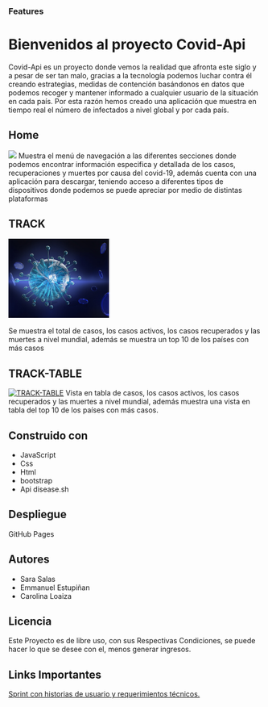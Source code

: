 ### Features

# Bienvenidos al proyecto Covid-Api

Covid-Api es un proyecto donde vemos la realidad que afronta este siglo y a pesar de ser tan malo, gracias a la tecnología podemos luchar contra él creando estrategias, medidas de contención basándonos en datos que podemos recoger y mantener informado a cualquier usuario de la situación en cada país.
Por esta razón hemos creado una aplicación que muestra en tiempo real el número de infectados a nivel global y por cada país.

## Home

![](https://lh3.googleusercontent.com/3gFiKmpDzrJPFhyH9ml24gj9bqlBJwkQ5-0qXEm3pDMqt0DwMC9lrwYuiaAoseTx_522nwej9GDfNo41npPzFTuqu8gyfaILongag9awYCULIHTEB-gBVBFcoiibkIOwejGWZzp0vw7Dg65VSQA3NM1OOK2hjbd0Q2x1737nE6NNvNEtzZJO9RAxalqUDapJ4UzykSFRUbM7vB_xZOqVChHfldtqDUfaw5G3OgvjO9_pYH-npZH1WuGw-Av0X1AfXhE8dnC7twx_UhQ5TAbRDs2GFg2VAbWdoZEoRO1vuRTU9cqBFz8ePW0ebkYVBgyKc-doDg4IYaHwGiI2mBkVYNgM4F0ncn2OWbb0Q_x4E5zQkCR0qMDDtHHHcjKNosVp6BQbKSz1EoUZy5eghCmD_usKY8ZCFM7G3ZUA0_x5rtUggaCIutdE1qfyzpZ52jnhQPlfSLBY9h7a8mgg2JRPUkJdKZ0ZtMWmEq27VwU8GGSC6i7QL9PQRI-uQMKZwONqAYwWql1ywuzjyWtjKEmqCoIuwxjYRc4ZQ-pK4smfIqm_r387KQJkA2hnJB2FXrplpAVsvdBpygOXVZ0OSPowjNUzDXyhXDMx0qmNSQ7Xgpyf-vwHZQRpaHbd-jfF4WFw3193dXxV6NTLyJm3fAjEntdS6n8AWtnQIOaPq4YEM1TpdaTqo2m2vGY2KympUCgHiliBgvqZgyxVQzFs452g_OE=w419-h223-no?authuser=0)
Muestra el menú de navegación a las diferentes secciones donde podemos encontrar información especifica y detallada de los casos, recuperaciones y muertes por causa del covid-19, además cuenta con una aplicación para descargar, teniendo acceso a diferentes tipos de dispositivos donde podemos se puede apreciar por medio de distintas plataformas

## TRACK

<img src="img/blog-1.jpg" alt="blog1-image" width="200px" />

Se muestra el total de casos, los casos activos, los casos recuperados y las muertes a nivel mundial, además se muestra un top 10 de los países con más casos

## TRACK-TABLE

[![TRACK-TABLE](TRACK-TABLE "TRACK-TABLE")](http://github.com/sarisp3260/covid-api/blob/dev/project_img/track-table.png "TRACK-TABLE")
Vista en tabla de casos, los casos activos, los casos recuperados y las muertes a nivel mundial, además muestra una vista en tabla del top 10 de los países con más casos.

## Construido con

- JavaScript
- Css
- Html
- bootstrap
- Api disease.sh

## Despliegue

GitHub Pages

## Autores

- Sara Salas
- Emmanuel Estupiñan
- Carolina Loaiza

## Licencia

Este Proyecto es de libre uso, con sus Respectivas Condiciones, se puede hacer lo que se desee con el, menos generar ingresos.

## Links Importantes

[Sprint con historias de usuario y requerimientos técnicos.](https://sara-salas.atlassian.net/jira/software/projects/DC/boards/2/backlog)
